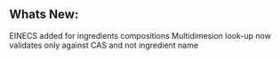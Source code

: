 Whats New:
----------------------
EINECS added for ingredients compositions
Multidimesion look-up now validates only against CAS and not ingredient name
